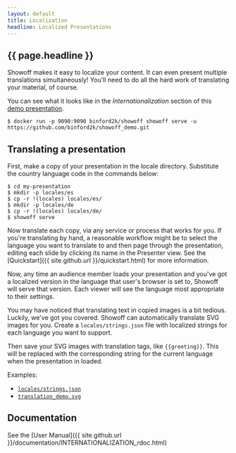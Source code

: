 ```yaml
---
layout: default
title: Localization
headline: Localized Presentations
---
```


## {{ page.headline }}

Showoff makes it easy to localize your content. It can even present multiple
translations simultaneously! You'll need to do all the hard work of translating
your material, of course.

You can see what it looks like in the *Internationalization* section of this
[demo presentation](https://github.com/binford2k/showoff_demo.git).

    $ docker run -p 9090:9090 binford2k/showoff showoff serve -u https://github.com/binford2k/showoff_demo.git 

## Translating a presentation

First, make a copy of your presentation in the locale directory. Substitute the
country language code in the commands below:

    $ cd my-presentation
    $ mkdir -p locales/es
    $ cp -r !(locales) locales/es/
    $ mkdir -p locales/de
    $ cp -r !(locales) locales/de/
    $ showoff serve

Now translate each copy, via any service or process that works for you. If you're
translating by hand, a reasonable workflow might be to select the language you
want to translate to and then page through the presentation, editing each slide
by clicking its name in the Presenter view. See the [Quickstart]({{ site.github.url }}/quickstart.html)
for more information.

Now, any time an audience member loads your presentation and you've got a
localized version in the language that user's browser is set to, Showoff will
serve that version. Each viewer will see the language most appropriate to their
settings.

You may have noticed that translating text in copied images is a bit tedious.
Luckily, we've got you covered. Showoff can automatically translate SVG images
for you. Create a `locales/strings.json` file with localized strings for each
language you want to support.

Then save your SVG images with translation tags, like `{{greeting}}`. This will
be replaced with the corresponding string for the current language when the
presentation in loaded.

Examples:

* [`locales/strings.json`](https://github.com/binford2k/showoff_demo/blob/master/locales/strings.json)
* [`translation_demo.svg`](https://github.com/binford2k/showoff_demo/blob/master/_images/translation_demo.svg)

## Documentation

See the [User Manual]({{ site.github.url }}/documentation/INTERNATIONALIZATION_rdoc.html)